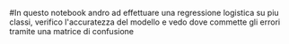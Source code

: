 #In questo notebook andro ad effettuare una regressione logistica su piu classi, verifico l'accuratezza del modello e vedo dove commette gli errori tramite una matrice di confusione